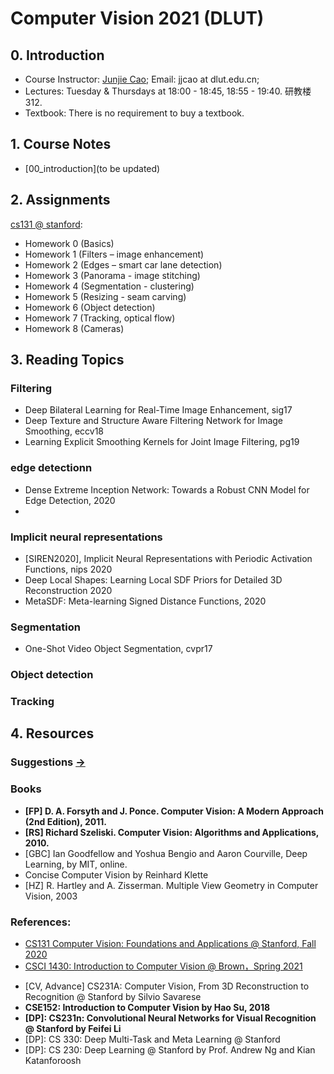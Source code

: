 # Computer Vision 2021 (DLUT)
## 0. Introduction

- Course Instructor: [Junjie Cao](http://jjcao.github.io/); Email: jjcao at dlut.edu.cn; 
- Lectures: Tuesday & Thursdays at 18:00 - 18:45, 18:55 - 19:40. 研教楼312.
- Textbook: There is no requirement to buy a textbook.

## 1. Course Notes
- [00_introduction](to be updated)

## 2. Assignments
[cs131 @ stanford](http://vision.stanford.edu/teaching/cs131_fall2021/assignments.html):
- Homework 0 (Basics)
- Homework 1 (Filters – image enhancement)
- Homework 2 (Edges – smart car lane detection)
- Homework 3 (Panorama - image stitching)
- Homework 4 (Segmentation - clustering)
- Homework 5 (Resizing - seam carving)
- Homework 6 (Object detection)
- Homework 7 (Tracking, optical flow)
- Homework 8 (Cameras)

## 3. Reading Topics
### Filtering
- Deep Bilateral Learning for Real-Time Image Enhancement, sig17
- Deep Texture and Structure Aware Filtering Network for Image Smoothing, eccv18
- Learning Explicit Smoothing Kernels for Joint Image Filtering, pg19

### edge detectionn
- Dense Extreme Inception Network: Towards a Robust CNN Model for Edge Detection, 2020
- 
### Implicit neural representations
<!-- - Implicit Geometric Regularization for Learning Shapes, 2020, Yaron Lipman -->
- [SIREN2020], Implicit Neural Representations with Periodic Activation Functions, nips 2020
- Deep Local Shapes: Learning Local SDF Priors for Detailed 3D Reconstruction 2020
- MetaSDF: Meta-learning Signed Distance Functions, 2020

### Segmentation
- One-Shot Video Object Segmentation, cvpr17

### Object detection

### Tracking

## 4. Resources
### Suggestions [->](https://github.com/jjcao-school/common/tree/main/for_students)

### Books 
<ul>
<li><b>[FP] D. A. Forsyth and J. Ponce. Computer Vision: A Modern Approach (2nd Edition), 2011.</b></li>
<li><b>[RS] Richard Szeliski. Computer Vision: Algorithms and Applications, 2010.</b></li>
<li>[GBC] Ian Goodfellow and Yoshua Bengio and Aaron Courville, Deep Learning, by MIT, online.</li>
<li>Concise Computer Vision by Reinhard Klette</li>
<li>[HZ] R. Hartley and A. Zisserman. Multiple View Geometry in Computer Vision, 2003</li>
</ul>

### References:
- [CS131 Computer Vision: Foundations and Applications @ Stanford, Fall 2020](http://vision.stanford.edu/teaching/cs131_fall2021/index.html)
- [CSCI 1430: Introduction to Computer Vision @ Brown，Spring 2021](https://browncsci1430.github.io/webpage/index.html)


<ul>
<li>[CV, Advance] CS231A: Computer Vision, From 3D Reconstruction to Recognition @ Stanford by Silvio Savarese</li>
<li><b>CSE152: Introduction to Computer Vision by Hao Su, 2018</b></li>
<li><b>[DP]: CS231n: Convolutional Neural Networks for Visual Recognition @ Stanford by Feifei Li</b></li>
<li>[DP]: CS 330: Deep Multi-Task and Meta Learning @ Stanford</li>
<li>[DP]: CS 230: Deep Learning @ Stanford by Prof. Andrew Ng and Kian Katanforoosh</li>
</ul>